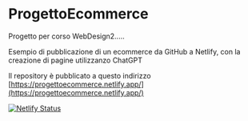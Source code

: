 # ProgettoEcommerce

Progetto per corso WebDesign2.....

Esempio di pubblicazione di un ecommerce da GitHub a Netlify, con la creazione di pagine utilizzanzo ChatGPT

Il repository è pubblicato a questo indirizzo [https://progettoecommerce.netlify.app/](https://progettoecommerce.netlify.app/)

[![Netlify Status](https://api.netlify.com/api/v1/badges/7cc334cc-6945-41dc-b9c9-0355df57ec6d/deploy-status)](https://app.netlify.com/sites/progettoecommerce/deploys)

